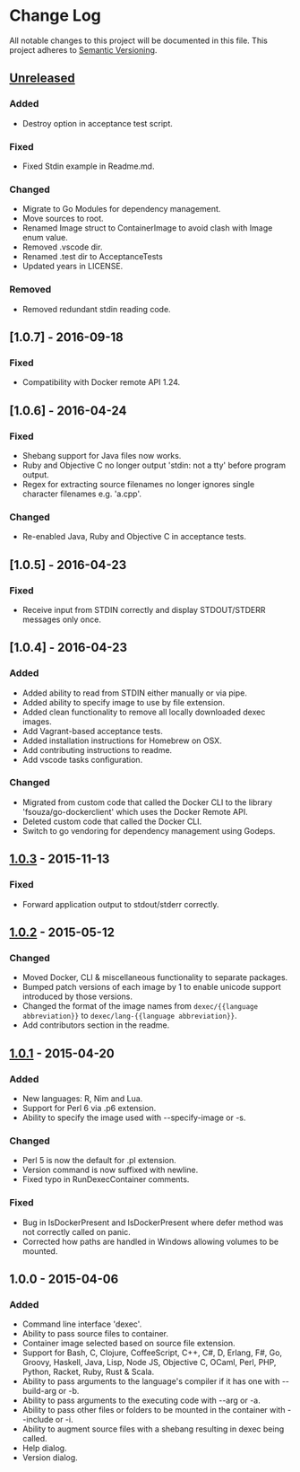 # Change Log
All notable changes to this project will be documented in this file.
This project adheres to [Semantic Versioning](http://semver.org/).

## [Unreleased][unreleased]
### Added
- Destroy option in acceptance test script.

### Fixed
- Fixed Stdin example in Readme.md.

### Changed
- Migrate to Go Modules for dependency management.
- Move sources to root.
- Renamed Image struct to ContainerImage to avoid clash with Image enum value.
- Removed .vscode dir.
- Renamed .test dir to AcceptanceTests
- Updated years in LICENSE.

### Removed
- Removed redundant stdin reading code.

## [1.0.7] - 2016-09-18
### Fixed
- Compatibility with Docker remote API 1.24.

## [1.0.6] - 2016-04-24
### Fixed
- Shebang support for Java files now works.
- Ruby and Objective C no longer output 'stdin: not a tty' before program output.
- Regex for extracting source filenames no longer ignores single character filenames e.g. 'a.cpp'.

### Changed
- Re-enabled Java, Ruby and Objective C in acceptance tests.

## [1.0.5] - 2016-04-23
### Fixed
- Receive input from STDIN correctly and display STDOUT/STDERR messages only once.

## [1.0.4] - 2016-04-23
### Added
- Added ability to read from STDIN either manually or via pipe.
- Added ability to specify image to use by file extension.
- Added clean functionality to remove all locally downloaded dexec images.
- Add Vagrant-based acceptance tests.
- Added installation instructions for Homebrew on OSX.
- Add contributing instructions to readme.
- Add vscode tasks configuration.

### Changed
- Migrated from custom code that called the Docker CLI to the library 'fsouza/go-dockerclient' which uses the Docker Remote API.
- Deleted custom code that called the Docker CLI.
- Switch to go vendoring for dependency management using Godeps.

## [1.0.3] - 2015-11-13
### Fixed
- Forward application output to stdout/stderr correctly.

## [1.0.2] - 2015-05-12
### Changed
- Moved Docker, CLI & miscellaneous functionality to separate packages.
- Bumped patch versions of each image by 1 to enable unicode support introduced by those versions.
- Changed the format of the image names from ```dexec/{{language abbreviation}}``` to ```dexec/lang-{{language abbreviation}}```.
- Add contributors section in the readme.

## [1.0.1] - 2015-04-20
### Added
- New languages: R, Nim and Lua.
- Support for Perl 6 via .p6 extension.
- Ability to specify the image used with --specify-image or -s.

### Changed
- Perl 5 is now the default for .pl extension.
- Version command is now suffixed with newline.
- Fixed typo in RunDexecContainer comments.

### Fixed
- Bug in IsDockerPresent and IsDockerPresent where defer method was not correctly called on panic.
- Corrected how paths are handled in Windows allowing volumes to be mounted.

## 1.0.0 - 2015-04-06
### Added
- Command line interface 'dexec'.
- Ability to pass source files to container.
- Container image selected based on source file extension.
- Support for Bash, C, Clojure, CoffeeScript, C++, C#, D, Erlang, F#, Go, Groovy, Haskell, Java, Lisp, Node JS, Objective C, OCaml, Perl, PHP, Python, Racket, Ruby, Rust & Scala.
- Ability to pass arguments to the language's compiler if it has one with --build-arg or -b.
- Ability to pass arguments to the executing code with --arg or -a.
- Ability to pass other files or folders to be mounted in the container with --include or -i.
- Ability to augment source files with a shebang resulting in dexec being called.
- Help dialog.
- Version dialog.

[unreleased]: https://github.com/docker-exec/dexec/compare/v1.0.3...HEAD
[1.0.3]: https://github.com/docker-exec/dexec/compare/v1.0.2...v1.0.3
[1.0.2]: https://github.com/docker-exec/dexec/compare/v1.0.1...v1.0.2
[1.0.1]: https://github.com/docker-exec/dexec/compare/v1.0.0...v1.0.1
